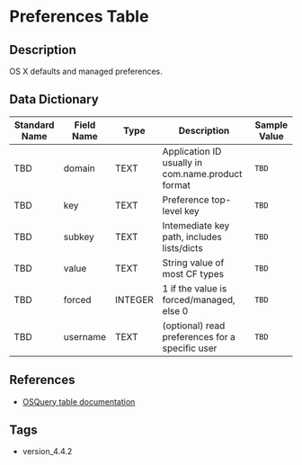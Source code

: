 # Preferences Table

## Description
OS X defaults and managed preferences.

## Data Dictionary
|Standard Name|Field Name|Type|Description|Sample Value|
|---|---|---|---|---|
|TBD|domain|TEXT|Application ID usually in com.name.product format|`TBD`|
|TBD|key|TEXT|Preference top-level key|`TBD`|
|TBD|subkey|TEXT|Intemediate key path, includes lists/dicts|`TBD`|
|TBD|value|TEXT|String value of most CF types|`TBD`|
|TBD|forced|INTEGER|1 if the value is forced/managed, else 0|`TBD`|
|TBD|username|TEXT|(optional) read preferences for a specific user|`TBD`|

## References
* [OSQuery table documentation](https://osquery.io/schema/current#preferences)

## Tags
* version_4.4.2